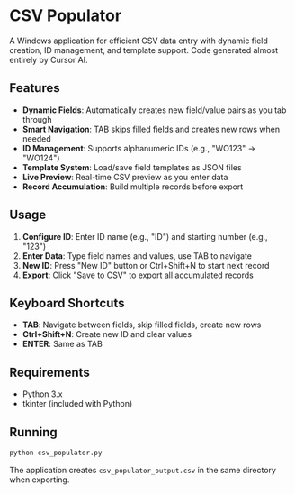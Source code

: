 # CSV Populator

A Windows application for efficient CSV data entry with dynamic field creation, ID management, and template support. Code generated almost entirely by Cursor AI.

## Features

- **Dynamic Fields**: Automatically creates new field/value pairs as you tab through
- **Smart Navigation**: TAB skips filled fields and creates new rows when needed
- **ID Management**: Supports alphanumeric IDs (e.g., "WO123" → "WO124")
- **Template System**: Load/save field templates as JSON files
- **Live Preview**: Real-time CSV preview as you enter data
- **Record Accumulation**: Build multiple records before export

## Usage

1. **Configure ID**: Enter ID name (e.g., "ID") and starting number (e.g., "123")
2. **Enter Data**: Type field names and values, use TAB to navigate
3. **New ID**: Press "New ID" button or Ctrl+Shift+N to start next record
4. **Export**: Click "Save to CSV" to export all accumulated records

## Keyboard Shortcuts

- **TAB**: Navigate between fields, skip filled fields, create new rows
- **Ctrl+Shift+N**: Create new ID and clear values
- **ENTER**: Same as TAB

## Requirements

- Python 3.x
- tkinter (included with Python)

## Running

```bash
python csv_populator.py
```

The application creates `csv_populator_output.csv` in the same directory when exporting.
